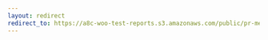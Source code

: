 ```yaml
---
layout: redirect
redirect_to: https://a8c-woo-test-reports.s3.amazonaws.com/public/pr-merge/39970/api/index.html
---
```

